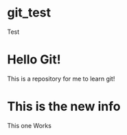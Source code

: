 # git_test
Test
# Hello Git!

This is a repository for me to learn git!

# This is the new info
This one Works 